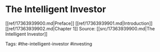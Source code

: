 # The Intelligent Investor
   [[ref/17363939900.md|Preface]]
   [[ref/17363939901.md|Introduction]]
   [[ref/17363939902.md|Chapter 1]]
   Source: [[src/17363939900.md|The Intelligent Investor]]


Tags: #the-intelligent-investor #investing